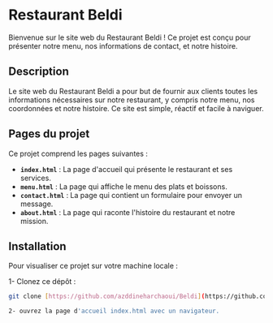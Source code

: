 # Restaurant Beldi

Bienvenue sur le site web du Restaurant Beldi ! Ce projet est conçu pour présenter notre menu, nos informations de contact, et notre histoire.


## Description

Le site web du Restaurant Beldi a pour but de fournir aux clients toutes les informations nécessaires sur notre restaurant, y compris notre menu, nos coordonnées et notre histoire. Ce site est simple, réactif et facile à naviguer.

## Pages du projet

Ce projet comprend les pages suivantes :

- **`index.html`** : La page d'accueil qui présente le restaurant et ses services.
- **`menu.html`** : La page qui affiche le menu des plats et boissons.
- **`contact.html`** : La page qui contient un formulaire pour envoyer un message.
- **`about.html`** : La page qui raconte l'histoire du restaurant et notre mission.

## Installation

Pour visualiser ce projet sur votre machine locale :

1- Clonez ce dépôt :
   ```bash
   git clone [https://github.com/azddineharchaoui/Beldi](https://github.com/azddineharchaoui/Beldi)

2- ouvrez la page d'accueil index.html avec un navigateur. 

